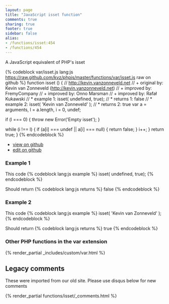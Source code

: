 ```yaml
---
layout: page
title: "JavaScript isset function"
comments: true
sharing: true
footer: true
sidebar: false
alias:
- /functions/isset:454
- /functions/454
---
```

<!-- Generated by Rakefile:build -->
A JavaScript equivalent of PHP's isset

{% codeblock var/isset.js lang:js https://raw.github.com/kvz/phpjs/master/functions/var/isset.js raw on github %}
function isset () {
  // http://kevin.vanzonneveld.net
  // +   original by: Kevin van Zonneveld (http://kevin.vanzonneveld.net)
  // +   improved by: FremyCompany
  // +   improved by: Onno Marsman
  // +   improved by: Rafał Kukawski
  // *     example 1: isset( undefined, true);
  // *     returns 1: false
  // *     example 2: isset( 'Kevin van Zonneveld' );
  // *     returns 2: true
  var a = arguments,
    l = a.length,
    i = 0,
    undef;

  if (l === 0) {
    throw new Error('Empty isset');
  }

  while (i !== l) {
    if (a[i] === undef || a[i] === null) {
      return false;
    }
    i++;
  }
  return true;
}
{% endcodeblock %}

 - [view on github](https://github.com/kvz/phpjs/blob/master/functions/var/isset.js)
 - [edit on github](https://github.com/kvz/phpjs/edit/master/functions/var/isset.js)

### Example 1
This code
{% codeblock lang:js example %}
isset( undefined, true);
{% endcodeblock %}

Should return
{% codeblock lang:js returns %}
false
{% endcodeblock %}

### Example 2
This code
{% codeblock lang:js example %}
isset( 'Kevin van Zonneveld' );
{% endcodeblock %}

Should return
{% codeblock lang:js returns %}
true
{% endcodeblock %}


### Other PHP functions in the var extension
{% render_partial _includes/custom/var.html %}
## Legacy comments
These were imported from our old site. Please use disqus below for new comments
<div style="overflow-y: scroll; max-height: 500px;">
{% render_partial functions/isset/_comments.html %}
</div>
